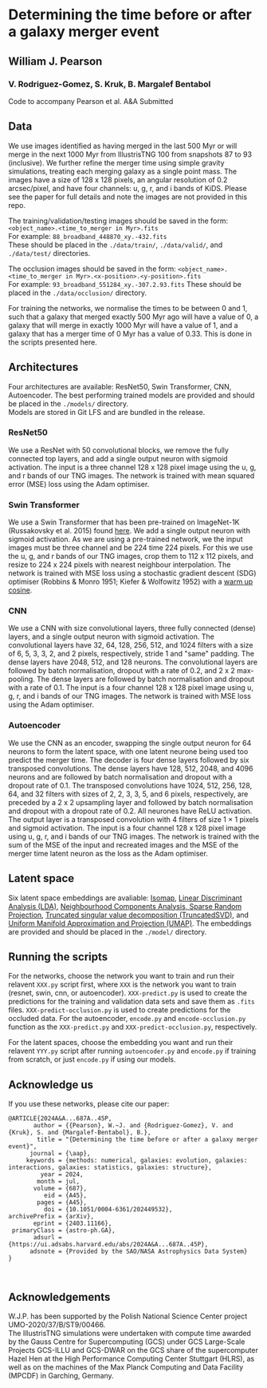 # Determining the time before or after a galaxy merger event
## William J. Pearson
### V. Rodriguez-Gomez, S. Kruk, B. Margalef Bentabol

Code to accompany Pearson et al. A&A Submitted


## Data

We use images identified as having merged in the last 500 Myr or will merge in the next 1000 Myr from IllustrisTNG 100 from snapshots 87 to 93 (inclusive). We further refine the merger time using simple gravity simulations, treating each merging galaxy as a single point mass. The images have a size of 128 x 128 pixels, an angular resolution of 0.2 arcsec/pixel, and have four channels: u, g, r, and i bands of KiDS. Please see the paper for full details and note the images are not provided in this repo.

The training/validation/testing images should be saved in the form: `<object_name>.<time_to_merger in Myr>.fits`    
For example: `88_broadband_448870_xy.-432.fits`    
These should be placed in the `./data/train/`, `./data/valid/`, and `./data/test/` directories.
  
The occlusion images should be saved in the form: `<object_name>.<time_to_merger in Myr>.<x-position>.<y-position>.fits`    
For example: `93_broadband_551284_xy.-307.2.93.fits`
These should be placed in the `./data/occlusion/` directory.

For training the networks, we normalise the times to be between 0 and 1, such that a galaxy that merged exactly 500 Myr ago will have a value of 0, a galaxy that will merge in exactly 1000 Myr will have a value of 1, and a galaxy that has a merger time of 0 Myr has a value of 0.33. This is done in the scripts presented here.


## Architectures

Four architectures are available: ResNet50, Swin Transformer, CNN, Autoencoder. The best performing trained models are provided and should be placed in the `./models/` directory.    
Models are stored in Git LFS and are bundled in the release.

### ResNet50

We use a ResNet with 50 convolutional blocks, we remove the fully connected top layers, and add a single output neuron with sigmoid activation. The input is a three channel 128 x 128 pixel image using the u, g, and r bands of our TNG images. The network is trained with mean squared error (MSE) loss using the Adam optimiser.

### Swin Transformer

We use a Swin Transformer  that has been pre-trained on ImageNet-1K (Russakovsky et al. 2015) found [here](https://github.com/sayakpaul/swin-transformers-tf). We add a single output neuron with sigmoid activation. As we are using a pre-trained network, we the input images must be three channel and be 224 time 224 pixels. For this we use the u, g, and r bands of our TNG images, crop them to 112 x 112 pixels, and resize to 224 x 224 pixels with nearest neighbour interpolation. The network is trained with MSE loss using a stochastic gradient descent (SDG) optimiser (Robbins & Monro 1951; Kiefer & Wolfowitz 1952) with a [warm up cosine](https://www.kaggle.com/ashusma/training-rfcx-tensorflow-tpu-effnet-b2).

### CNN

We use a CNN with size convolutional layers, three fully connected (dense) layers, and a single output neuron with sigmoid activation. The convolutional layers have 32, 64, 128, 256, 512, and 1024 filters with a size of 6, 5, 3, 3, 2, and 2 pixels, respectively, stride 1 and "same" padding. The dense layers have 2048, 512, and 128 neurons. The convolutional layers are followed by batch normalisation, dropout with a rate of 0.2, and 2 x 2 max-pooling. The dense layers are followed by batch normalisation and dropout with a rate of 0.1. The input is a four channel 128 x 128 pixel image using u, g, r, and i bands of our TNG images. The network is trained with MSE loss using the Adam optimiser.

### Autoencoder

We use the CNN as an encoder, swapping the single output neuron for 64 neurons to form the latent space, with one latent neurone being used too predict the merger time. The decoder is four dense layers followed by six transposed convolutions. The dense layers have 128, 512, 2048, and 4096 neurons and are followed by batch normalisation and dropout with a dropout rate of 0.1. The transposed convolutions have 1024, 512, 256, 128, 64, and 32 filters with sizes of 2, 2, 3, 3, 5, and 6 pixels, respectively, are preceded by a 2 x 2 upsampling layer and followed by batch normalisation and dropout with a dropout rate of 0.2. All neurones have ReLU activation. The output layer is a transposed convolution with 4 filters of size 1 × 1 pixels and sigmoid activation. The input is a four channel 128 x 128 pixel image using u, g, r, and i bands of our TNG images. The network is trained with the sum of the MSE of the input and recreated images and the MSE of the merger time latent neuron as the loss as the Adam optimiser.

## Latent space

Six latent space embeddings are avaliable: [Isomap](https://scikit-learn.org/stable/modules/generated/sklearn.manifold.Isomap.html), 
[Linear Discriminant Analysis (LDA)](https://scikit-learn.org/stable/modules/generated/sklearn.discriminant_analysis.LinearDiscriminantAnalysis.html), 
[Neighbourhood Components Analysis, Sparse Random Projection](https://scikit-learn.org/stable/modules/generated/sklearn.neighbors.NeighborhoodComponentsAnalysis.html), 
[Truncated singular value decomposition (TruncatedSVD)](https://scikit-learn.org/stable/modules/generated/sklearn.decomposition.TruncatedSVD.html), 
and [Uniform Manifold Approximation and Projection (UMAP)](https://umap-learn.readthedocs.io/en/latest/index.html). The embeddings are provided and should be placed in the `./model/` directory.

## Running the scripts

For the networks, choose the network you want to train and run their relavent `XXX.py` script first, where `XXX` is the network you want to train (resnet, swin, cnn, or autoencoder). `XXX-predict.py` is used to create the predictions for the training and validation data sets and save them as `.fits` files. `XXX-predict-occlusion.py` is used to create predictions for the occluded data. For the autoencoder, `encode.py` and `encode-occlusion.py` function as the `XXX-predict.py` and `XXX-predict-occlusion.py`, respectively.

For the latent spaces, choose the embedding you want and run their relavent `YYY.py` script after running `autoencoder.py` and `encode.py` if training from scratch, or just `encode.py` if using our models.

## Acknowledge us

If you use these networks, please cite our paper:

```
@ARTICLE{2024A&A...687A..45P,
       author = {{Pearson}, W.~J. and {Rodriguez-Gomez}, V. and {Kruk}, S. and {Margalef-Bentabol}, B.},
        title = "{Determining the time before or after a galaxy merger event}",
      journal = {\aap},
     keywords = {methods: numerical, galaxies: evolution, galaxies: interactions, galaxies: statistics, galaxies: structure},
         year = 2024,
        month = jul,
       volume = {687},
          eid = {A45},
        pages = {A45},
          doi = {10.1051/0004-6361/202449532},
archivePrefix = {arXiv},
       eprint = {2403.11166},
 primaryClass = {astro-ph.GA},
       adsurl = {https://ui.adsabs.harvard.edu/abs/2024A&A...687A..45P},
      adsnote = {Provided by the SAO/NASA Astrophysics Data System}
}



```

## Acknowledgements

W.J.P. has been supported by the Polish National Science Center project UMO-2020/37/B/ST9/00466.    
The IllustrisTNG simulations were undertaken with compute time awarded by the Gauss Centre for Supercomputing (GCS) under GCS Large-Scale Projects GCS-ILLU and GCS-DWAR on the GCS share of the supercomputer Hazel Hen at the High Performance Computing Center Stuttgart (HLRS), as well as on the machines of the Max Planck Computing and Data Facility (MPCDF) in Garching, Germany.
